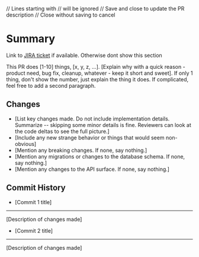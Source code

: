 // Lines starting with // will be ignored
// Save and close to update the PR description
// Close without saving to cancel

# Summary

Link to [JIRA ticket](https://example.com) if available. Otherwise dont show this section

This PR does [1-10] things, [x, y, z, ...]. [Explain why with a quick reason - product need, bug fix, cleanup, whatever - keep it short and sweet]. If only 1 thing, don't show the number, just explain the thing it does. If complicated, feel free to add a second paragraph.

## Changes

- [List key changes made. Do not include implementation details. Summarize -- skipping some minor details is fine. Reviewers can look at the code deltas to see the full picture.]
- [Include any new strange behavior or things that would seem non-obvious]
- [Mention any breaking changes. If none, say nothing.]
- [Mention any migrations or changes to the database schema. If none, say nothing.]
- [Mention any changes to the API surface. If none, say nothing.]

## Commit History

- [Commit 1 title]
------

[Description of changes made]


- [Commit 2 title]
------

[Description of changes made]
